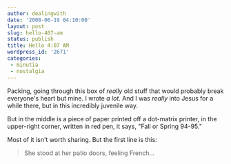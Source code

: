 ```yaml
---
author: dealingwith
date: '2008-06-19 04:10:00'
layout: post
slug: hello-407-am
status: publish
title: Hello 4:07 AM
wordpress_id: '2671'
categories:
 - minutia
 - nostalgia
---
```


Packing, going through this box of _really_ old stuff that would probably
break everyone's heart but mine. I wrote _a lot_. And I was _really_ into
Jesus for a while there, but in this incredibly juvenile way.

But in the middle is a piece of paper printed off a dot-matrix printer, in the
upper-right corner, written in red pen, it says, "Fall or Spring 94-95."

Most of it isn't worth sharing. But the first line is this:

> She stood at her patio doors, feeling French...

